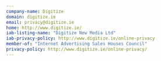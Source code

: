 ```yaml
---
company-name: Digitize
domain: digitize.ie
email: privacy@digitize.ie
home: http://www.digitize.ie/
iab-listing-name: "Digitize New Media Ltd"
iab-privacy-policy: http://www.digitize.ie/online-privacy
member-of: "Internet Advertising Sales Houses Council"
privacy-policy: http://www.digitize.ie/online-privacy/
---
```




